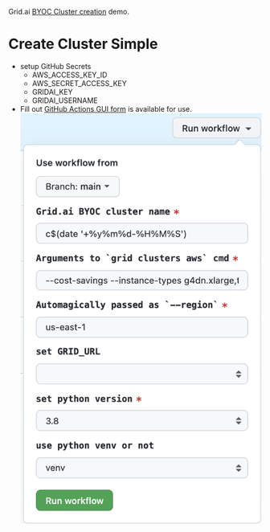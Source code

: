 Grid.ai [BYOC Cluster creation](https://docs.grid.ai/platform/upgrades/adding-custom-cloud-credentials) demo.

# Create Cluster Simple

- setup GitHub Secrets
  - AWS_ACCESS_KEY_ID
  - AWS_SECRET_ACCESS_KEY
  - GRIDAI_KEY
  - GRIDAI_USERNAME
- Fill out [GitHub Actions GUI form](https://github.com/robert-s-lee/grid-byoc/actions/workflows/cluster-create.yml) is available for use.  
![GHA Form](images/gha-form.png)




